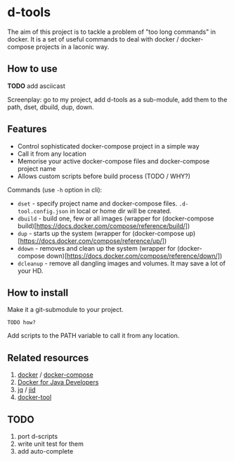 # d-tools
The aim of this project is to tackle a problem of "too long commands" in docker.
It is a set of useful commands to deal with docker / docker-compose projects in a laconic way.

## How to use

**TODO** add asciicast

Screenplay: go to my project, add d-tools as a sub-module, add them to the path, dset, dbuild, dup, down.

## Features

* Control sophisticated docker-compose project in a simple way
* Call it from any location
* Memorise your active docker-compose files and docker-compose project name
* Allows custom scripts before build process (TODO / WHY?)


Commands (use `-h` option in cli):

* `dset` - specify project name and docker-compose files. `.d-tool.config.json` in local or home dir will be created.
* `dbuild` - build one, few or all images (wrapper for (docker-compose build)[https://docs.docker.com/compose/reference/build/])
* `dup` - starts up the system (wrapper for (docker-compose up)[https://docs.docker.com/compose/reference/up/])
* `ddown` - removes and clean up the system (wrapper for (docker-compose down)[https://docs.docker.com/compose/reference/down/])
* `dcleanup` - remove all dangling images and volumes. It may save a lot of your HD.

## How to install

Make it a git-submodule to your project.

```
TODO how?
```

Add scripts to the PATH variable to call it from any location.

## Related resources

1. [docker](https://docs.docker.com/) / [docker-compose](https://docs.docker.com/compose/)
2. [Docker for Java Developers](https://github.com/docker/labs/tree/master/developer-tools/java/)
3. [jq](https://stedolan.github.io/jq/) / [jid](https://github.com/simeji/jid)
4. [docker-tool](https://github.com/ohmystack/docker-tool)

## TODO

1. port d-scripts
2. write unit test for them
3. add auto-complete
